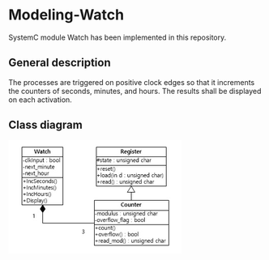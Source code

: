 # Modeling-Watch
SystemC module Watch has been implemented in this repository.

## General description
The processes are triggered on positive clock edges so that it increments the counters of seconds, minutes, and hours. The results shall be displayed on each activation.

## Class diagram
![image1](https://github.com/yjod22/Modeling-Watch/blob/master/image/Class%20diagram.jpg)
